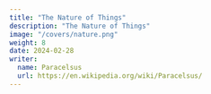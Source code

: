 ```yaml
---
title: "The Nature of Things"
description: "The Nature of Things"
image: "/covers/nature.png"
weight: 8
date: 2024-02-28
writer:
  name: Paracelsus
  url: https://en.wikipedia.org/wiki/Paracelsus/
---
```

